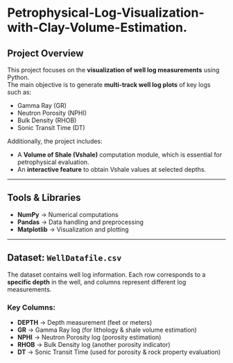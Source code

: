 # Petrophysical-Log-Visualization-with-Clay-Volume-Estimation.

##  Project Overview
This project focuses on the **visualization of well log measurements** using Python.  
The main objective is to generate **multi-track well log plots** of key logs such as:

- Gamma Ray (GR)  
- Neutron Porosity (NPHI)  
- Bulk Density (RHOB)  
- Sonic Transit Time (DT)  

Additionally, the project includes:
- A **Volume of Shale (Vshale)** computation module, which is essential for petrophysical evaluation.  
- An **interactive feature** to obtain Vshale values at selected depths.  

---

##  Tools & Libraries
- **NumPy** → Numerical computations  
- **Pandas** → Data handling and preprocessing  
- **Matplotlib** → Visualization and plotting  

---

##  Dataset: `WellDatafile.csv`
The dataset contains well log information. Each row corresponds to a **specific depth** in the well, and columns represent different log measurements.

### Key Columns:
- **DEPTH** → Depth measurement (feet or meters)  
- **GR** → Gamma Ray log (for lithology & shale volume estimation)  
- **NPHI** → Neutron Porosity log (porosity estimation)  
- **RHOB** → Bulk Density log (another porosity indicator)  
- **DT** → Sonic Transit Time (used for porosity & rock property evaluation)  

